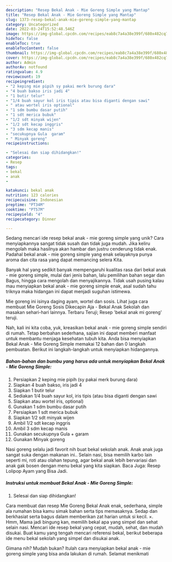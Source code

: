 ```yaml
---
description: "Resep Bekal Anak - Mie Goreng Simple yang Mantap"
title: "Resep Bekal Anak - Mie Goreng Simple yang Mantap"
slug: 1373-resep-bekal-anak-mie-goreng-simple-yang-mantap
category: Uncategorized
date: 2022-03-24T15:52:48.546Z
image: https://img-global.cpcdn.com/recipes/eab8c7a4a38e399f/680x482cq70/bekal-anak-mie-goreng-simple-foto-resep-utama.jpg
hideToc: false
enableToc: true
enableTocContent: false
thumbnail: https://img-global.cpcdn.com/recipes/eab8c7a4a38e399f/680x482cq70/bekal-anak-mie-goreng-simple-foto-resep-utama.jpg
cover: https://img-global.cpcdn.com/recipes/eab8c7a4a38e399f/680x482cq70/bekal-anak-mie-goreng-simple-foto-resep-utama.jpg
author: Admin
authorAv: notfound
ratingvalue: 4.9
reviewcount: 19
recipeingredient:
- "2 keping mie pipih sy pakai merk burung dara"
- "4 buah bakso iris jadi 4"
- "1 butir telur"
- "1/4 buah sayur kol iris tipis atau bisa diganti dengan sawi"
- " atau wortel iris optional"
- "1 sdm bumbu dasar putih"
- "1 sdt merica bubuk"
- "1/2 sdt minyak wijen"
- "1/2 sdt kecap inggris"
- "3 sdm kecap manis"
- "secukupnya Gula  garam"
- " Minyak goreng"
recipeinstructions:

- "Selesai dan siap dihidangkan!"
categories:
- Resep
tags:
- bekal
- anak
- 

katakunci: bekal anak  
nutrition: 123 calories
recipecuisine: Indonesian
preptime: "PT34M"
cooktime: "PT57M"
recipeyield: "4"
recipecategory: Dinner

---
```





Sedang mencari ide resep bekal anak - mie goreng simple yang unik? Cara menyiapkannya sangat tidak susah dan tidak juga mudah. Jika keliru mengolah maka hasilnya akan hambar dan justru cenderung tidak enak. Padahal bekal anak - mie goreng simple yang enak selayaknya punya aroma dan cita rasa yang dapat memancing selera Kita.





Banyak hal yang sedikit banyak mempengaruhi kualitas rasa dari bekal anak - mie goreng simple, mulai dari jenis bahan, lalu pemilihan bahan segar dan Bagus, hingga cara mengolah dan menyajikannya. Tidak usah pusing kalau mau menyiapkan bekal anak - mie goreng simple enak,      asal sudah tahu triknya maka hidangan ini dapat menjadi suguhan istimewa.














Mie goreng ini isinya daging ayam, wortel dan sosis. Lihat juga cara membuat Mie Goreng Sosis Dikecapin Aja - Bekal Anak Sekolah dan masakan sehari-hari lainnya. Terbaru Teruji; Resep &#39;bekal anak mi goreng&#39; teruji.






Nah, kali ini kita coba, yuk, kreasikan bekal anak - mie goreng simple sendiri di rumah. Tetap berbahan sederhana, sajian ini dapat memberi manfaat untuk membantu menjaga kesehatan tubuh kita. Anda bisa menyiapkan Bekal Anak - Mie Goreng Simple memakai 12 bahan dan 0 langkah pembuatan. Berikut ini langkah-langkah untuk menyiapkan hidangannya.

<!--inarticleads1-->

##### Bahan-bahan dan bumbu yang harus ada untuk menyiapkan Bekal Anak - Mie Goreng Simple:

1. Persiapkan 2 keping mie pipih (sy pakai merk burung dara)
1. Siapkan 4 buah bakso, iris jadi 4
1. Siapkan 1 butir telur
1. Sediakan 1/4 buah sayur kol, iris tipis (atau bisa diganti dengan sawi
1. Siapkan  atau wortel iris, optional)
1. Gunakan 1 sdm bumbu dasar putih
1. Persiapkan 1 sdt merica bubuk
1. Siapkan 1/2 sdt minyak wijen
1. Ambil 1/2 sdt kecap inggris
1. Ambil 3 sdm kecap manis
1. Gunakan secukupnya Gula + garam
1. Gunakan  Minyak goreng


Nasi goreng selalu jadi favorit nih buat bekal sekolah anak. Anak anak juga sangat suka dengan makanan ini.. Selain nasi, bisa memilih karbo lain seperti mi, roti atau olahan tepung, agar bekal anak lebih bervariasi dan anak gak bosen dengan menu bekal yang kita siapkan. Baca Juga: Resep Lolipop Ayam yang Bisa Jadi. 

<!--inarticleads2-->

##### Instruksi untuk membuat Bekal Anak - Mie Goreng Simple:


1. Selesai dan siap dihidangkan!

Cara membuat dan resep Mie Goreng Bekal Anak enak, sederhana, simple ala rumahan bisa kamu simak bahan serta tips memasaknya. Sedap dan berkhasiat serta bagus dalam memberikan zat harian untuk si kecil. ×. Hmm, Mama jadi bingung kan, memilih bekal apa yang simpel dan sehat selain nasi. Mencari ide resep bekal yang cepat, mudah, sehat, dan mudah disukai. Buat kamu yang tengah mencari referensi bekal, berikut beberapa ide menu bekal sekolah yang simpel dan disukai anak. 

Gimana nih? Mudah bukan? Itulah cara menyiapkan bekal anak - mie goreng simple yang bisa anda lakukan di rumah. Selamat menikmati
